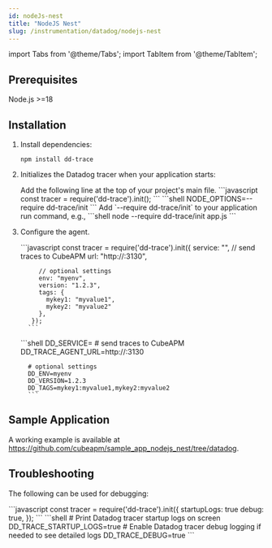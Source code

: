 ```yaml
---
id: nodeJs-nest
title: "NodeJS Nest"
slug: /instrumentation/datadog/nodejs-nest
---
```


import Tabs from '@theme/Tabs';
import TabItem from '@theme/TabItem';

## Prerequisites

Node.js >=18

## Installation

1. Install dependencies:

   ```shell
   npm install dd-trace
   ```

2. Initializes the Datadog tracer when your application starts:
   
   <Tabs>
      <TabItem value="code" label="Code">
         Add the following line at the top of your project's main file.
         ```javascript
         const tracer = require('dd-trace').init();
         ```
      </TabItem>   
      <TabItem value="env" label="Environment Variables">
         ```shell
         NODE_OPTIONS=--require dd-trace/init
         ```
      </TabItem>
      <TabItem value="cmd" label="Startup Command">
         Add `--require dd-trace/init` to your application run command, e.g.,
         ```shell
         node --require dd-trace/init app.js
         ```
      </TabItem>
   </Tabs>

1. Configure the agent.

   <Tabs>
      <TabItem value="env" label="Code">
         ```javascript
          const tracer = require('dd-trace').init({
            service: "<app_name>",
            // send traces to CubeAPM
            url: "http://<ip_address_of_cubeapm_server>:3130",

            // optional settings
            env: "myenv",
            version: "1.2.3",
            tags: {
              mykey1: "myvalue1",
              mykey2: "myvalue2"
            },
          });
         ```
      </TabItem>
      <TabItem value="file" label="Environment Variables">
         ```shell
         DD_SERVICE=<app_name>
         # send traces to CubeAPM
         DD_TRACE_AGENT_URL=http://<ip_address_of_cubeapm_server>:3130

         # optional settings
         DD_ENV=myenv
         DD_VERSION=1.2.3
         DD_TAGS=mykey1:myvalue1,mykey2:myvalue2
         ```
      </TabItem>
   </Tabs>

## Sample Application

A working example is available at https://github.com/cubeapm/sample_app_nodejs_nest/tree/datadog.

## Troubleshooting

The following can be used for debugging:

   <Tabs>
      <TabItem value="env" label="Code">
         ```javascript
          const tracer = require('dd-trace').init({
            startupLogs: true
            debug: true,
          });
         ```
      </TabItem>
      <TabItem value="file" label="Environment Variables">
         ```shell
         # Print Datadog tracer startup logs on screen
         DD_TRACE_STARTUP_LOGS=true
         # Enable Datadog tracer debug logging if needed to see detailed logs
         DD_TRACE_DEBUG=true
         ```
      </TabItem>
   </Tabs>